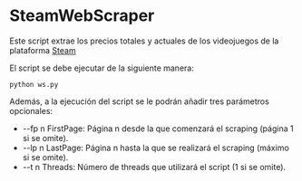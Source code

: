 # SteamWebScraper
Este script extrae los precios totales y actuales de los videojuegos de la plataforma [Steam](https://store.steampowered.com/search/?page=1)

El script se debe ejecutar de la siguiente manera:
```
python ws.py
```

Además, a la ejecución del script se le podrán añadir tres parámetros opcionales:
* --fp n	FirstPage: Página n desde la que comenzará el scraping (página 1 si se omite).
* --lp n	LastPage: Página n hasta la que se realizará el scraping (máximo si se omite).
* --t n		Threads: Número de threads que utilizará el script (1 si se omite).
